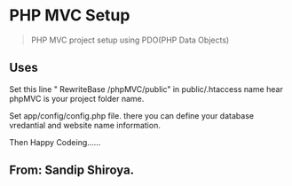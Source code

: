 # PHP MVC Setup

> PHP MVC project setup using PDO(PHP Data Objects)

## Uses

Set this line " RewriteBase /phpMVC/public" in
public/.htaccess name hear phpMVC is your project folder name.

Set app/config/config.php file. there you can define your database vredantial and website name information.

Then Happy Codeing......

## From: Sandip Shiroya.
